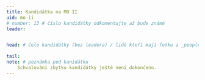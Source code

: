 ```yaml
---
title: Kandidátka na MO II
uid: mo-ii
# number: 13 # číslo kandidátky odkomentujte až bude známé
leader:


head: # čelo kandidátky (bez leadera) / lidé kteří mají fotku a _people/jmeno.md
   
tail:
note: # poznámka pod kanidátku
    Schvalování zbytku kandidátky ještě není dokončeno.
---
```

